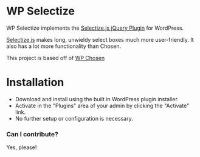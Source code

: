 # WP Selectize

WP Selectize implements the [Selectize.js jQuery Plugin](http://selectize.github.io/selectize.js/) for WordPress.

[Selectize.js](http://selectize.github.io/selectize.js/) makes long, unwieldy select boxes much more user-friendly. It also has a lot more functionality than Chosen.

This project is based off of [WP Chosen](https://github.com/stuttter/wp-chosen)

# Installation

* Download and install using the built in WordPress plugin installer.
* Activate in the "Plugins" area of your admin by clicking the "Activate" link.
* No further setup or configuration is necessary.

### Can I contribute?

Yes, please!
